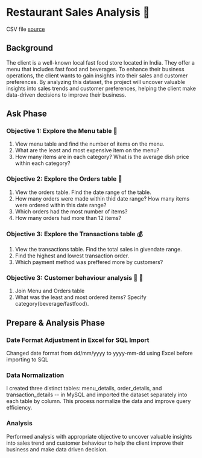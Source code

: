 # Restaurant Sales Analysis 🍴
CSV file [source](https://www.kaggle.com/datasets/rajatsurana979/fast-food-sales-report)

## Background
The client is a well-known local fast food store located in India. They offer a menu that includes fast food and beverages. To enhance their business operations, the client wants to gain insights into their sales and customer preferences. By analyzing this dataset, the project will uncover valuable insights into sales trends and customer preferences, helping the client make data-driven decisions to improve their business.

## Ask Phase
### Objective 1: Explore the Menu table 📜
1. View menu table and find the number of items on the menu.
2. What are the least and most expensive item on the menu?
3. How many items are in each category? What is the average dish price within each category?

### Objective 2: Explore the Orders table 📝
1. View the orders table. Find the date range of the table.
2. How many orders were made within thid date range? How many items were ordered within this date range?
3. Which orders had the most number of items?
4. How many orders had more than 12 items?

### Objective 3: Explore the Transactions table 💰
1. View the transactions table. Find the total sales in givendate range.
2. Find the highest and lowest transaction order.
3. Which payment method was preffered more by customers?

### Objective 3: Customer behaviour analysis 👩 👨
1. Join Menu and Orders table
2. What was the least and most ordered items? Specify category(beverage/fastfood).

## Prepare & Analysis Phase
### Date Format Adjustment in Excel for SQL Import
Changed date format from dd/mm/yyyy to yyyy-mm-dd using Excel before importing to SQL

### Data Normalization
I created three distinct tables: menu_details, order_details, and transaction_details -- in MySQL and imported the dataset separately into each table by column. This process normalize the data and improve query efficiency.

### Analysis
Performed analysis with appropriate objective to uncover valuable insights into sales trend and customer behaviour to help the client improve their business and make data driven decision.
